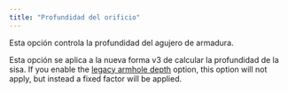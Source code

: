 ```yaml
---
title: "Profundidad del orificio"
---
```


Esta opción controla la profundidad del agujero de armadura.

Esta opción se aplica a la nueva forma v3 de calcular la profundidad de la sisa. If you enable the [legacy armhole depth](/docs/designs/hugo/options/legacyarmholedepth) option, this option will not apply, but instead a fixed factor will be applied.

